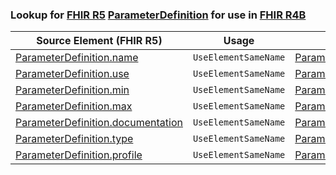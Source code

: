 ### Lookup for [FHIR R5](https://hl7.org/fhir/R5/) [ParameterDefinition](https://hl7.org/fhir/R5/ParameterDefinition.html) for use in [FHIR R4B](https://hl7.org/fhir/R4B/)

| Source Element (FHIR R5) | Usage | Target |
| -------------- | ----- | ------ |
| [ParameterDefinition.name](https://hl7.org/fhir/R5/ParameterDefinition.html#resource) | `UseElementSameName` | [ParameterDefinition.name](https://hl7.org/fhir/R4B/ParameterDefinition.html#resource) |
| [ParameterDefinition.use](https://hl7.org/fhir/R5/ParameterDefinition.html#resource) | `UseElementSameName` | [ParameterDefinition.use](https://hl7.org/fhir/R4B/ParameterDefinition.html#resource) |
| [ParameterDefinition.min](https://hl7.org/fhir/R5/ParameterDefinition.html#resource) | `UseElementSameName` | [ParameterDefinition.min](https://hl7.org/fhir/R4B/ParameterDefinition.html#resource) |
| [ParameterDefinition.max](https://hl7.org/fhir/R5/ParameterDefinition.html#resource) | `UseElementSameName` | [ParameterDefinition.max](https://hl7.org/fhir/R4B/ParameterDefinition.html#resource) |
| [ParameterDefinition.documentation](https://hl7.org/fhir/R5/ParameterDefinition.html#resource) | `UseElementSameName` | [ParameterDefinition.documentation](https://hl7.org/fhir/R4B/ParameterDefinition.html#resource) |
| [ParameterDefinition.type](https://hl7.org/fhir/R5/ParameterDefinition.html#resource) | `UseElementSameName` | [ParameterDefinition.type](https://hl7.org/fhir/R4B/ParameterDefinition.html#resource) |
| [ParameterDefinition.profile](https://hl7.org/fhir/R5/ParameterDefinition.html#resource) | `UseElementSameName` | [ParameterDefinition.profile](https://hl7.org/fhir/R4B/ParameterDefinition.html#resource) |
